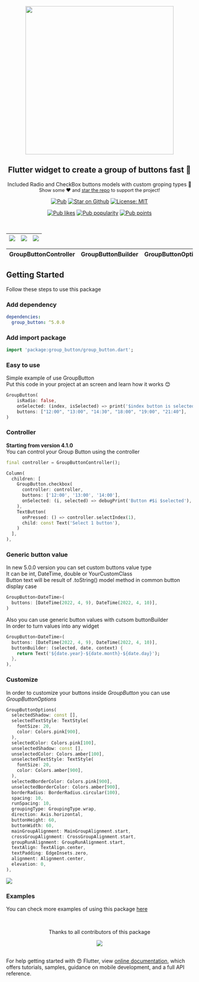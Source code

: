 <div align="center">
  <img src="https://github.com/Frezyx/group_button/blob/master/example/rep_files/new/logo.svg?raw=true" width="400px">
</div>

<h2 align="center"> Flutter widget to create a group of buttons fast 🚀 </h2>

<p align="center">
Included Radio and CheckBox buttons models with custom groping types 🤤
   <br>
   <span style="font-size: 0.9em"> Show some ❤️ and <a href="https://github.com/Frezyx/group_button">star the repo</a> to support the project! </span>
</p>

<p align="center">
  <a href="https://pub.dev/packages/group_button"><img src="https://img.shields.io/pub/v/group_button.svg" alt="Pub"></a>
  <a href="https://github.com/Frezyx/group_button"><img src="https://img.shields.io/github/stars/Frezyx/group_button.svg?style=flat&logo=github&label=stars" alt="Star on Github"></a>
  <a href="https://opensource.org/licenses/MIT"><img src="https://img.shields.io/badge/license-MIT-blue.svg" alt="License: MIT"></a>

</p>
<p align="center">
  <a href="https://pub.dev/packages/group_button/score"><img src="https://badges.bar/group_button/likes" alt="Pub likes"></a>
  <a href="https://pub.dev/packages/group_button/score"><img src="https://badges.bar/group_button/popularity" alt="Pub popularity"></a>
  <a href="https://pub.dev/packages/group_button/score"><img src="https://badges.bar/group_button/pub%20points" alt="Pub points"></a>
</p>

<br>



|    ![](https://github.com/Frezyx/group_button/blob/master/example/rep_files/new/e1.gif?raw=true)     |    ![](https://github.com/Frezyx/group_button/blob/master/example/rep_files/new/e2.gif?raw=true)     | ![](https://github.com/Frezyx/group_button/blob/master/example/rep_files/new/e3.gif?raw=true) |
| :------------------------------: | :------------------------------: | :------------------------------: |

| GroupButtonController | GroupButtonBuilder | GroupButtonOptions |
| :------------------------------: | :------------------------------: | :------------------------------: |


## Getting Started
Follow these steps to use this package

### Add dependency

```yaml
dependencies:
  group_button: ^5.0.0
```

### Add import package

```dart
import 'package:group_button/group_button.dart';
```

### Easy to use
Simple example of use GroupButton<br>
Put this code in your project at an screen and learn how it works 😊

```dart
GroupButton(
    isRadio: false,
    onSelected: (index, isSelected) => print('$index button is selected'),
    buttons: ["12:00", "13:00", "14:30", "18:00", "19:00", "21:40"],
)
```

### Controller
**Starting from version 4.1.0** <br>
You can control your Group Button using the controller

```dart
final controller = GroupButtonController();

Column(
  children: [
    GroupButton.checkbox(
      controller: controller,
      buttons: ['12:00', '13:00', '14:00'],
      onSelected: (i, selected) => debugPrint('Button #$i $selected'),
    ),
    TextButton(
      onPressed: () => controller.selectIndex(1),
      child: const Text('Select 1 button'),
    )
  ],
),
```

### Generic button value
In new 5.0.0 version you can set custom buttons value type <br>
It can be int, DateTime, double or YourCustomClass <br>
Button text will be result of .toString() model method in common button display case <br>
```dart
GroupButton<DateTime>(
  buttons: [DateTime(2022, 4, 9), DateTime(2022, 4, 10)],
)
```

Also you can use generic button values with cutsom buttonBuilder <br>
In order to turn values into any widget
```dart
GroupButton<DateTime>(
  buttons: [DateTime(2022, 4, 9), DateTime(2022, 4, 10)],
  buttonBuilder: (selected, date, context) {
    return Text('${date.year}-${date.month}-${date.day}');
  },
),
```

### Customize
In order to customize your buttons inside *GroupButton* you can use *GroupButtonOptions*

```dart
GroupButtonOptions(
  selectedShadow: const [],
  selectedTextStyle: TextStyle(
    fontSize: 20,
    color: Colors.pink[900],
  ),
  selectedColor: Colors.pink[100],
  unselectedShadow: const [],
  unselectedColor: Colors.amber[100],
  unselectedTextStyle: TextStyle(
    fontSize: 20,
    color: Colors.amber[900],
  ),
  selectedBorderColor: Colors.pink[900],
  unselectedBorderColor: Colors.amber[900],
  borderRadius: BorderRadius.circular(100),
  spacing: 10,
  runSpacing: 10,
  groupingType: GroupingType.wrap,
  direction: Axis.horizontal,
  buttonHeight: 60,
  buttonWidth: 60,
  mainGroupAlignment: MainGroupAlignment.start,
  crossGroupAlignment: CrossGroupAlignment.start,
  groupRunAlignment: GroupRunAlignment.start,
  textAlign: TextAlign.center,
  textPadding: EdgeInsets.zero,
  alignment: Alignment.center,
  elevation: 0,
),
```

![](https://github.com/Frezyx/group_button/blob/master/example/rep_files/options_example.png?raw=true) 

### Examples
You can check more examples of using this package [here](example/lib)

<br>
<div align="center" >
  <p>Thanks to all contributors of this package</p>
  <a href="https://github.com/Frezyx/group_button/graphs/contributors">
    <img src="https://contrib.rocks/image?repo=Frezyx/group_button" />
  </a>
</div>
<br>

For help getting started with 😍 Flutter, view
[online documentation](https://flutter.dev/docs), which offers tutorials, 
samples, guidance on mobile development, and a full API reference.


